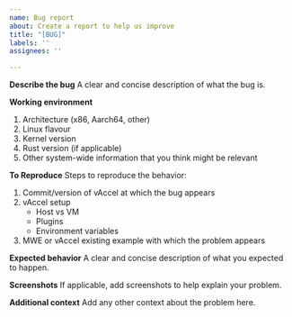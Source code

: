 ```yaml
---
name: Bug report
about: Create a report to help us improve
title: "[BUG]"
labels: ''
assignees: ''

---
```


**Describe the bug**
A clear and concise description of what the bug is.

**Working environment**
1. Architecture (x86, Aarch64, other)
2. Linux flavour
3. Kernel version
4. Rust version (if applicable)
5. Other system-wide information that you think might be relevant

**To Reproduce**
Steps to reproduce the behavior:
1. Commit/version of vAccel at which the bug appears
2. vAccel setup
   * Host vs VM
   * Plugins
   * Environment variables
3. MWE or vAccel existing example with which the problem appears

**Expected behavior**
A clear and concise description of what you expected to happen.

**Screenshots**
If applicable, add screenshots to help explain your problem.

**Additional context**
Add any other context about the problem here.
